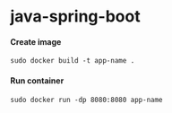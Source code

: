 # java-spring-boot

#### Create image
`sudo docker build -t app-name .`

#### Run container
`sudo docker run -dp 8080:8080 app-name`
